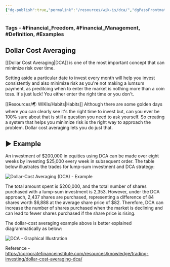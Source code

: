 ```yaml
---
{"dg-publish":true,"permalink":"/resources/wik-is/dca/","dgPassFrontmatter":true,"noteIcon":"1","created":"2023-11-14T21:08:34.009+05:30","updated":"2023-12-12T23:35:00.781+05:30"}
---
```


### Tags - #Financial_Freedom, #Financial_Management, #Definition, #Examples 

## Dollar Cost Averaging
[[Dollar Cost Averaging\|DCA]] is one of the most important concept that can minimize risk over time.

Setting aside a particular date to invest every month will help you invest consistently and also minimize risk as you're not making a lumsum payment, as preditcing when to enter the market is nothing more than a coin toss. It's just luck! You either enter the right time or you don't.

[[Resources/🌏 WIKIs/Habits\|Habits]] Although there are some golden days where you can clearly see it's the right time to invest but, can you ever be 100% sure about that is still a question you need to ask yourself. So creating a system that helps you minimize risk is the right way to approach the problem. Dollar cost averaging lets you do just that.

## ▶ Example

An investment of $200,000 in equities using DCA can be made over eight weeks by investing $25,000 every week in subsequent order. The table below illustrates the trades for lump-sum investment and DCA strategy:

![Dollar-Cost Averaging (DCA) - Example](https://cdn.corporatefinanceinstitute.com/assets/dollar-cost-averaging-dca1.png)

The total amount spent is $200,000, and the total number of shares purchased with a lump-sum investment is 2,353. However, under the DCA approach, 2,437 shares are purchased, representing a difference of 84 shares worth $6,888 at the average share price of $82. Therefore, DCA can increase the number of shares purchased when the market is declining and can lead to fewer shares purchased if the share price is rising.

The dollar-cost averaging example above is better explained diagrammatically as below:

![DCA - Graphical Illustration](https://cdn.corporatefinanceinstitute.com/assets/dollar-cost-averaging-dca2.png)

Reference - https://corporatefinanceinstitute.com/resources/knowledge/trading-investing/dollar-cost-averaging-dca/